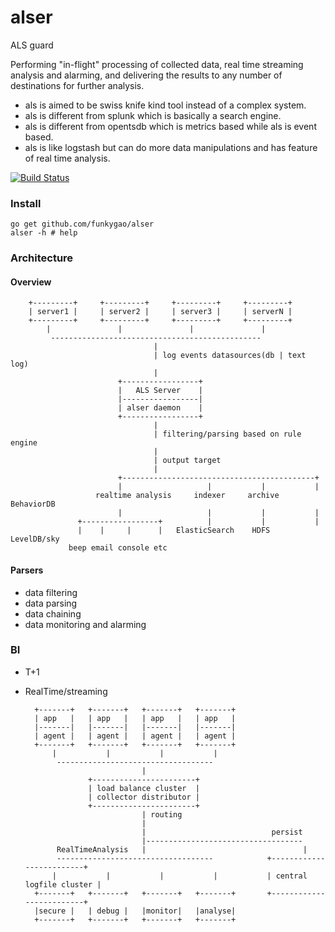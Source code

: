 alser
=====

ALS guard 

Performing "in-flight" processing of collected data, real time streaming analysis and alarming, and delivering the results to any number of destinations for further analysis.

*   als is aimed to be swiss knife kind tool instead of a complex system.
*   als is different from splunk which is basically a search engine.
*   als is different from opentsdb which is metrics based while als is event based.
*   als is like logstash but can do more data manipulations and has feature of real time analysis.


[![Build Status](https://travis-ci.org/funkygao/alser.png?branch=master)](https://travis-ci.org/funkygao/alser)

### Install

    go get github.com/funkygao/alser
    alser -h # help

### Architecture

#### Overview

        +---------+     +---------+     +---------+     +---------+
        | server1 |     | server2 |     | server3 |     | serverN |
        +---------+     +---------+     +---------+     +---------+
            |               |               |               |
             -----------------------------------------------
                                    |
                                    | log events datasources(db | text log)
                                    |
                            +-----------------+
                            |   ALS Server    |
                            |-----------------| 
                            | alser daemon    |
                            +-----------------+
                                    |
                                    | filtering/parsing based on rule engine
                                    |
                                    | output target
                                    |
                            +-------------------------------------------+
                            |                   |           |           |
                       realtime analysis     indexer     archive    BehaviorDB
                            |                   |           |           |
                   +-----------------+          |           |           |
                   |    |     |      |   ElasticSearch    HDFS      LevelDB/sky
                 beep email console etc


#### Parsers

*   data filtering
*   data parsing
*   data chaining
*   data monitoring and alarming

### BI

* T+1

* RealTime/streaming

        +-------+   +-------+   +-------+   +-------+
        | app   |   | app   |   | app   |   | app   |
        |-------|   |-------|   |-------|   |-------|
        | agent |   | agent |   | agent |   | agent |
        +-------+   +-------+   +-------+   +-------+
            |           |           |           |
             -----------------------------------
                                |
                    +-----------------------+
                    | load balance cluster  |
                    | collector distributor |
                    +-----------------------+
                                | routing
                                |
                                |                            persist
                                |-----------------------------------
             RealTimeAnalysis   |                                   |
             -----------------------------------            +-------------------------+
            |           |           |           |           | central logfile cluster |
        +-------+   +-------+   +-------+   +-------+       +-------------------------+
        |secure |   | debug |   |monitor|   |analyse|
        +-------+   +-------+   +-------+   +-------+

